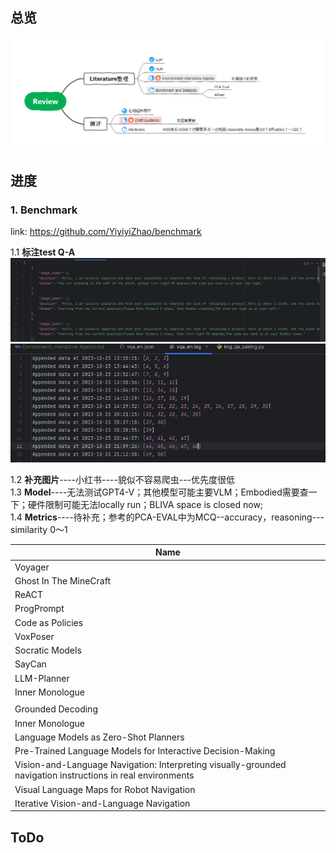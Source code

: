 ## 总览
![Overview](./pic/20231025/1025-3.png)

## 进度
### 1. Benchmark
link: <https://github.com/YiyiyiZhao/benchmark>

1.1 **标注test Q-A**
![Sample](./pic/20231025/1025-1.png)
![Log](./pic/20231025/1025-2.png)

1.2 **补充图片**----小红书----貌似不容易爬虫---优先度很低   
1.3 **Model**----无法测试GPT4-V；其他模型可能主要VLM；Embodied需要查一下；硬件限制可能无法locally run；BLIVA space is closed now;   
1.4 **Metrics**----待补充；参考的PCA-EVAL中为MCQ--accuracy，reasoning---similarity 0～1   

| **Name**                                                                                                    |
|-------------------------------------------------------------------------------------------------------------|
| Voyager                                                                                                     |
| Ghost In The MineCraft                                                                                      |
| ReACT                                                                                                       |
| ProgPrompt                                                                                                  |
| Code as Policies                                                                                            |
| VoxPoser                                                                                                    |
| Socratic Models                                                                                             |
| SayCan                                                                                                      |
| LLM-Planner                                                                                                 |
| Inner Monologue                                                                                             |
|                                                                                                             |
| Grounded Decoding                                                                                           |
| Inner Monologue                                                                                             |
| Language Models as Zero-Shot Planners                                                                       |
| Pre-Trained Language Models for Interactive Decision-Making                                                 |
| Vision-and-Language Navigation: Interpreting visually-grounded navigation instructions in real environments |
| Visual Language Maps for Robot Navigation                                                                   |
| Iterative Vision-and-Language Navigation                                                                    |

## ToDo